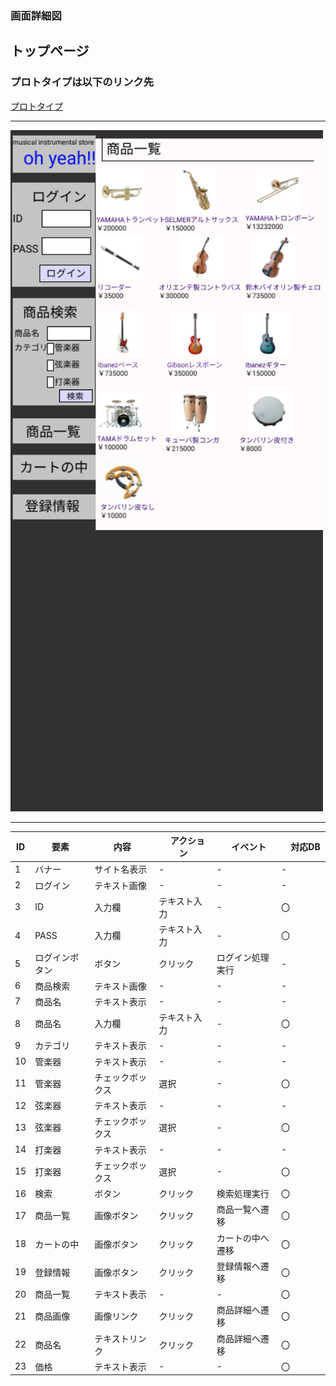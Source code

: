 ### 画面詳細図
## トップページ
### プロトタイプは以下のリンク先
[プロトタイプ](https://www.figma.com/file/EC6HJax9FH50cwnpwUmhDG/Untitled?node-id=1%3A2)
*****
<img src="../toppage.png" width="500">

*****

| ID | 要素 | 内容　|　アクション　|　イベント　|　対応DB　|
|----|------|------|-------------|-----------|---------|
|1   |バナー |サイト名表示|-       |-         |-         |
|2   |ログイン|テキスト画像|-       |-         |-         |
|3   |ID |入力欄|テキスト入力|-         |〇|
|4   |PASS|入力欄|テキスト入力|-         |〇|
|5   |ログインボタン|ボタン|クリック|ログイン処理実行|-         |
|6   |商品検索|テキスト画像|-       |-         |-         |
|7   |商品名 |テキスト表示|-       |-         |-         |
|8   |商品名|入力欄|テキスト入力|-         |〇|
|9   |カテゴリ |テキスト表示|-       |-         |-         |
|10   |管楽器|テキスト表示|-       |-         |-         |
|11   |管楽器 |チェックボックス|選択|-         |〇|
|12   |弦楽器|テキスト表示|-       |-         |-         |
|13   |弦楽器|チェックボックス|選択|-         |〇|
|14   |打楽器|テキスト表示|-       |-         |-         |
|15   |打楽器|チェックボックス|選択|-         |〇|
|16   |検索|ボタン|クリック|検索処理実行|〇|
|17   |商品一覧|画像ボタン|クリック|商品一覧へ遷移|〇|
|18   |カートの中|画像ボタン|クリック|カートの中へ遷移|〇|
|19   |登録情報|画像ボタン|クリック|登録情報へ遷移|〇|
|20   |商品一覧|テキスト表示|-       |-         |〇|
|21   |商品画像|画像リンク|クリック|商品詳細へ遷移|〇|
|22   |商品名|テキストリンク|クリック|商品詳細へ遷移|〇|
|23   |価格|テキスト表示|-       |-         |〇|
